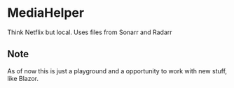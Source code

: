 # MediaHelper
Think Netflix but local. Uses files from Sonarr and Radarr 

## Note
As of now this is just a playground and a opportunity to work with new stuff, like Blazor.
